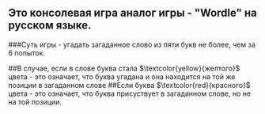 ## Это консолевая игра аналог игры  - "Wordle" на русском языке.

###Суть игры - угадать загаданное слово из пяти букв не более, чем за 6 попыток.

##В случае, если в слове буква стала $\textcolor{yellow}{желтого}$  цвета - это означает, что буква угадана и она находится на той же позиции в загаданном слове
##Если буква $\textcolor{red}{красного}$ цвета - это означает, что буква присуствует в загаданном слове, но не на той позиции.
